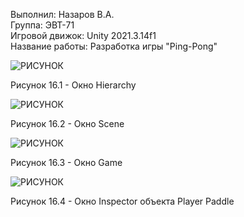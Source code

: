 Выполнил: Назаров В.А.  
Группа: ЭВТ-71  
Игровой движок: Unity 2021.3.14f1  
Название работы: Разработка игры "Ping-Pong" 




![РИСУНОК](https://gspics.org/images/2022/12/03/0XfnAL.png)  

Рисунок 16.1 - Окно Hierarchy  

![РИСУНОК](https://gspics.org/images/2022/12/03/0Xf1Sy.png)  

Рисунок 16.2 - Окно Scene  

![РИСУНОК](https://gspics.org/images/2022/12/03/0Xf3xD.png)  

Рисунок 16.3 - Окно Game  

![РИСУНОК](https://gspics.org/images/2022/12/03/0XfTtI.png)  

Рисунок 16.4 - Окно Inspector объекта Player Paddle
